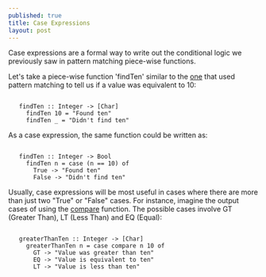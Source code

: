 ```yaml
---
published: true
title: Case Expressions
layout: post
---
```

Case expressions are a formal way to write out the conditional logic we previously saw in pattern matching piece-wise functions.

Let's take a piece-wise function 'findTen' similar to the [one](https://nmulani.github.io/2016/12/11/pattern-matching.html) that used pattern matching to tell us if a value was equivalent to 10:

```

   findTen :: Integer -> [Char]
     findTen 10 = "Found ten"
     findTen _ = "Didn't find ten"

```

As a case expression, the same function could be written as:


```

   findTen :: Integer -> Bool
     findTen n = case (n == 10) of
       True -> "Found ten"
       False -> "Didn't find ten"

```

Usually, case expressions will be most useful in cases where there are more than just two "True" or "False" cases. For instance, imagine the output cases of using the [compare](http://zvon.org/other/haskell/Outputprelude/compare_f.html) function. The possible cases involve GT (Greater Than), LT (Less Than) and EQ (Equal):


```

   greaterThanTen :: Integer -> [Char]
     greaterThanTen n = case compare n 10 of
       GT -> "Value was greater than ten"
       EQ -> "Value is equivalent to ten"
       LT -> "Value is less than ten"

```